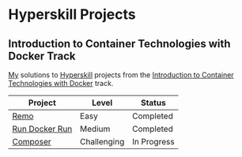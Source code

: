 # Hyperskill Projects

## Introduction to Container Technologies with Docker Track

[My](https://hyperskill.org/profile/7889902) solutions to [Hyperskill](https://hyperskill.org) projects from the [Introduction to Container Technologies with Docker](https://hyperskill.org/tracks/64) track.

| Project                               | Level       | Status      |
| ------------------------------------- | ----------- | ----------- |
| [Remo](./01_remo)                     | Easy        | Completed   |
| [Run Docker Run](./02_run_docker_run) | Medium      | Completed   |
| [Composer](./03_composer)             | Challenging | In Progress |
